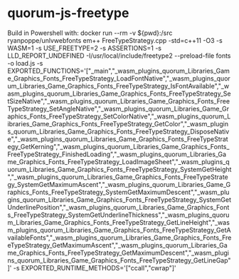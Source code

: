 # quorum-js-freetype

Build in Powershell with: docker run --rm -v ${pwd}:/src ryanpoppe/unlvwebfonts em++ FreeTypeStrategy.cpp -std=c++11 -O3 -s WASM=1 -s USE_FREETYPE=2 -s ASSERTIONS=1 -s LLD_REPORT_UNDEFINED -I/usr/local/include/freetype2 --preload-file fonts -o load.js -s EXPORTED_FUNCTIONS='["_main","_wasm_plugins_quorum_Libraries_Game_Graphics_Fonts_FreeTypeStrategy_LoadFontNative","_wasm_plugins_quorum_Libraries_Game_Graphics_Fonts_FreeTypeStrategy_IsFontAvailable","_wasm_plugins_quorum_Libraries_Game_Graphics_Fonts_FreeTypeStrategy_SetSizeNative","_wasm_plugins_quorum_Libraries_Game_Graphics_Fonts_FreeTypeStrategy_SetAngleNative","_wasm_plugins_quorum_Libraries_Game_Graphics_Fonts_FreeTypeStrategy_SetColorNative","_wasm_plugins_quorum_Libraries_Game_Graphics_Fonts_FreeTypeStrategy_GetColor","_wasm_plugins_quorum_Libraries_Game_Graphics_Fonts_FreeTypeStrategy_DisposeNative","_wasm_plugins_quorum_Libraries_Game_Graphics_Fonts_FreeTypeStrategy_GetKerning","_wasm_plugins_quorum_Libraries_Game_Graphics_Fonts_FreeTypeStrategy_FinishedLoading","_wasm_plugins_quorum_Libraries_Game_Graphics_Fonts_FreeTypeStrategy_LoadImageSheet","_wasm_plugins_quorum_Libraries_Game_Graphics_Fonts_FreeTypeStrategy_SystemGetHeight","_wasm_plugins_quorum_Libraries_Game_Graphics_Fonts_FreeTypeStrategy_SystemGetMaximumAscent","_wasm_plugins_quorum_Libraries_Game_Graphics_Fonts_FreeTypeStrategy_SystemGetMaximumDescent","_wasm_plugins_quorum_Libraries_Game_Graphics_Fonts_FreeTypeStrategy_SystemGetUnderlinePosition","_wasm_plugins_quorum_Libraries_Game_Graphics_Fonts_FreeTypeStrategy_SystemGetUnderlineThickness","_wasm_plugins_quorum_Libraries_Game_Graphics_Fonts_FreeTypeStrategy_GetLineHeight","_wasm_plugins_quorum_Libraries_Game_Graphics_Fonts_FreeTypeStrategy_GetAvailableFonts","_wasm_plugins_quorum_Libraries_Game_Graphics_Fonts_FreeTypeStrategy_GetMaximumAscent","_wasm_plugins_quorum_Libraries_Game_Graphics_Fonts_FreeTypeStrategy_GetMaximumDescent","_wasm_plugins_quorum_Libraries_Game_Graphics_Fonts_FreeTypeStrategy_GetLineGap"]' -s EXPORTED_RUNTIME_METHODS='["ccall","cwrap"]'